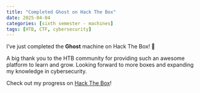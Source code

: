 ```yaml
---
title: "Completed Ghost on Hack The Box"
date: 2025-04-04
categories: [sixth semester - machines]
tags: [HTB, CTF, cybersecurity]
---
```


I’ve just completed the **Ghost** machine on Hack The Box! 🎉

A big thank you to the HTB community for providing such an awesome platform to learn and grow. Looking forward to more boxes and expanding my knowledge in cybersecurity. 

Check out my progress on [Hack The Box](https://www.hackthebox.com/achievement/machine/1242702/616)!

